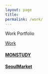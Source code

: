 ```yaml
---
layout: page
title:
permalink: /work/
---
```


Work Portfolio


<a href="{{ '/work' | prepend: site.baseurl}}">Work</a>


<h4><a href="{{ '/work/monstudy' | prepend: site.baseurl}}"> MONSTUDY </a></h4>

<h4><a href="/work/seoulmarket/"> SeoulMarket </a></h4>

